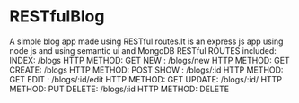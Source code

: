 # RESTfulBlog
A simple blog app made using RESTful routes.It is an express js app using node js and using semantic ui and MongoDB  RESTful ROUTES included: INDEX: /blogs HTTP METHOD: GET NEW : /blogs/new HTTP METHOD: GET CREATE: /blogs HTTP METHOD: POST SHOW : /blogs/:id HTTP METHOD: GET EDIT : /blogs/:id/edit HTTP METHOD: GET UPDATE: /blogs/:id/ HTTP METHOD: PUT DELETE: /blogs/:id HTTP METHOD: DELETE
